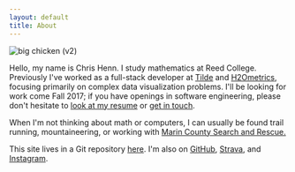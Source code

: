 ```yaml
---
layout: default
title: About
---
```


<div class="about-page">
  <img title="big chicken (v2)" src="{{ site.baseurl }}/assets/images/big-chicken.jpg" class="me">
  <p>Hello, my name is Chris Henn. I study mathematics at Reed College. Previously I've worked as a full-stack developer at <a href="http://www.tilde.io/">Tilde</a> and <a href="http://www.h2ometrics.com/">H2Ometrics</a>, focusing primarily on complex data visualization problems. I'll be looking for work come Fall 2017; if you have openings in software engineering, please don't hesitate to <a href="{{ site.baseurl }}/assets/Resume - Chris Henn.pdf">look at my resume</a> or <a href="mailto:chris@chrishenn.net">get in touch</a>.</p>
  <p>When I'm not thinking about math or computers, I can usually be found trail running, mountaineering, or working with <a href="http://marinsar.org/">Marin County Search and Rescue.</a></p>
  <p>This site lives in a Git repository <a href="https://github.com/chnn/chnn.github.io">here</a>. I'm also on <a href="https://github.com/chnn">GitHub</a>, <a href="https://www.strava.com/athletes/163049">Strava</a>, and <a href="https://www.instagram.com/chnnnnnnnnnnnn/">Instagram</a>.</p>
</div>
